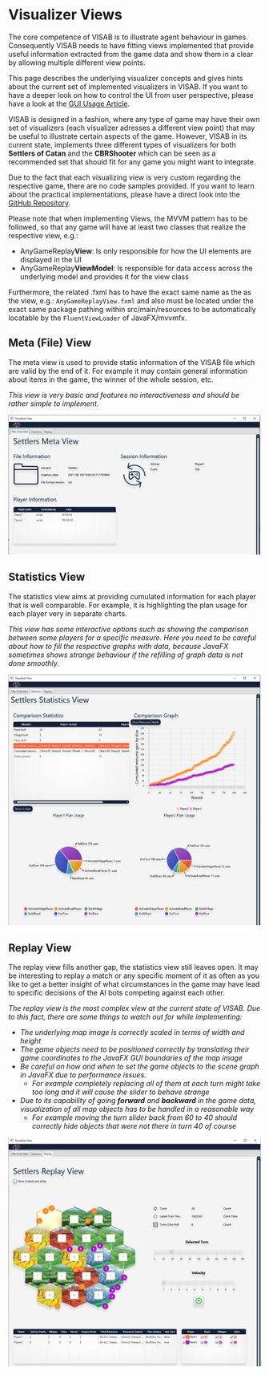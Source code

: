 # Visualizer Views

The core competence of VISAB is to illustrate agent behaviour in games. Consequently VISAB needs to have fitting views implemented that 
provide useful information extracted from the game data and show them in a clear by allowing multiple different view points.

This page describes the underlying visualizer concepts and gives hints about the current set of implemented visualizers in VISAB.
If you want to have a deeper look on how to control the UI from user perspective, please have a look at the [GUI Usage Article](https://visab-org.github.io/getting_started/usage.html).

VISAB is designed in a fashion, where any type of game may have their own set of visualizers (each visualizer adresses a different view point)
that may be useful to illustrate certain aspects of the game. However, VISAB in its current state, implements three different types of visualizers
for both **Settlers of Catan** and the **CBRShooter** which can be seen as a recommended set that should fit for any game you might want to integrate.

Due to the fact that each visualizing view is very custom regarding the respective game, there are no code samples provided. 
If you want to learn about the practical implementations, please have a direct look into the [GitHub Repository](https://github.com/VISAB-ORG/VISAB).

Please note that when implementing Views, the MVVM pattern has to be followed, so that any game will
have at least two classes that realize the respective view, e.g.: 

- AnyGameReplay**View**: Is only responsible for how the UI elements are displayed in the UI
- AnyGameReplay**ViewModel**: Is responsible for data access across the underlying model and provides it for the view class

Furthermore, the related .fxml has to have the exact same name as the as the view, e.g.: <code>AnyGameReplayView.fxml</code> and also must be
located under the exact same package pathing within src/main/resources to be automatically locatable by the <code>FluentViewLoader</code> of JavaFX/mvvmfx.

## Meta (File) View ##

The meta view is used to provide static information of the VISAB file which are valid by the end of it.
For example it may contain general information about items in the game, the winner of the whole session, etc.

<em>This view is very basic and features no interactiveness and should be rather simple to implement.</em>

![MetaView Example](SettlersMeta.PNG)

## Statistics View ##

The statistics view aims at providing cumulated information for each player that is well comparable. 
For example, it is highlighting the plan usage for each player very in separate charts.

<em>This view has some interactive options such as showing the comparison between some players for a specific measure.
Here you need to be careful about how to fill the respective graphs with data, because JavaFX sometimes shows strange behaviour
if the refilling of graph data is not done smoothly.</em>

![StatisticsView Example](SettlersStatistics.PNG)

## Replay View ##

The replay view fills another gap, the statistics view still leaves open.
It may be interesting to replay a match or any specific moment of it as often as you like to get a better insight 
of what circumstances in the game may have lead to specific decisions of the AI bots competing against each other. 

<em>The replay view is the most complex view at the current state of VISAB. Due to this fact, there are some things to watch out for while implementing:
- The underlying map image is correctly scaled in terms of width and height
- The game objects need to be positioned correctly by translating their game coordinates to the JavaFX GUI boundaries of the map image
- Be careful on how and when to set the game objects to the scene graph in JavaFX due to performance issues.
	- For example completely replacing all of them at each turn might take too long and it will cause the slider to behave strange
- Due to its capability of going **forward** and **backward** in the game data, visualization of all map objects has to be handled in a reasonable way
	- For example moving the turn slider back from 60 to 40 should correctly hide objects that were not there in turn 40 of course
</em>

![ReplayView Example](SettlersReplay.PNG)